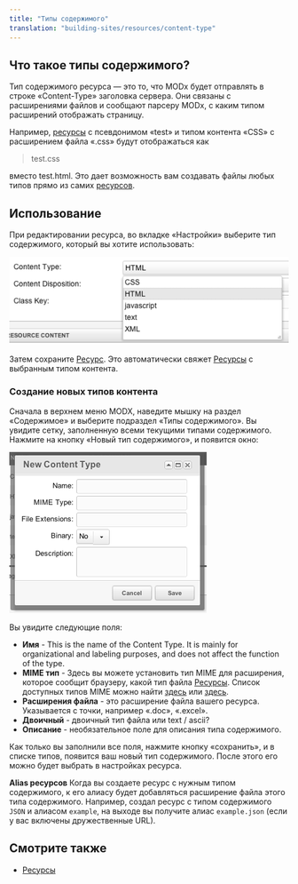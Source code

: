```yaml
---
title: "Типы содержимого"
translation: "building-sites/resources/content-type"
---
```


## Что такое типы содержимого?

Тип содержимого ресурса — это то, что MODx будет отправлять в строке «Content-Type» заголовка сервера. Они связаны с расширениями файлов и сообщают парсеру MODx, с каким типом расширений отображать страницу.

Например, [ресурсы](building-sites/resources "Ресурсы") с псевдонимом «test» и типом контента «CSS» с расширением файла «.css» будут отображаться как

> test.css

вместо test.html. Это дает возможность вам создавать файлы любых типов прямо из самих [ресурсов](building-sites/resources "Ресурсы").

## Использование

При редактировании ресурса, во вкладке «Настройки» выберите тип содержимого, который вы хотите использовать:

![](content-type1.png)

Затем сохраните [Ресурс](building-sites/resources "Ресурсы"). Это автоматически свяжет [Ресурсы](building-sites/resources "Ресурсы") с выбранным типом контента.

### Создание новых типов контента

Сначала в верхнем меню MODX, наведите мышку на раздел «Содержимое» и выберите подраздел «Типы содержимого». Вы увидите сетку, заполненную всеми текущими типами содержимого. Нажмите на кнопку «Новый тип содержимого», и появится окно:

![](content-type-new1.png)

Вы увидите следующие поля:

- **Имя** - This is the name of the Content Type. It is mainly for organizational and labeling purposes, and does not affect the function of the type.
- **MIME тип** - Здесь вы можете установить тип MIME для расширения, которое сообщит браузеру, какой тип файла [Ресурсы](building-sites/resources "Ресурсы"). Список доступных типов MIME можно найти [здесь](http://www.iana.org/assignments/media-types/) или [здесь](http://www.feedforall.com/mime-types.htm).
- **Расширения файла** - это расширение файла вашего ресурса. Указывается с точки, например «.doc», «.excel».
- **Двоичный** - двоичный тип файла или text / ascii?
- **Описание** - необязательное поле для описания типа содержимого.

Как только вы заполнили все поля, нажмите кнопку «сохранить», и в списке типов, появится ваш новый тип содержимого. После этого его можно будет выбрать в настройках ресурса.

**Alias ресурсов**
Когда вы создаете ресурс с нужным типом содержимого, к его алиасу будет добавляться расширение файла этого типа содержимого. Например, создал ресурс с типом содержимого `JSON` и алиасом `example`, на выходе вы получите алиас `example.json` (если у вас включены дружественные URL).

## Смотрите также

- [Ресурсы](building-sites/resources "Ресурсы")
